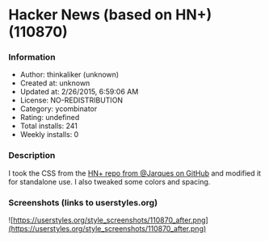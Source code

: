 # Hacker News (based on HN+) (110870)

### Information
- Author: thinkaliker (unknown)
- Created at: unknown
- Updated at: 2/26/2015, 6:59:06 AM
- License: NO-REDISTRIBUTION
- Category: ycombinator
- Rating: undefined
- Total installs: 241
- Weekly installs: 0


### Description
I took the CSS from the <a href="https://github.com/jarques/Hacker-News--">HN+ repo from @Jarques on GitHub</a> and modified it for standalone use. I also tweaked some colors and spacing.


### Screenshots (links to userstyles.org)
![https://userstyles.org/style_screenshots/110870_after.png](https://userstyles.org/style_screenshots/110870_after.png)


